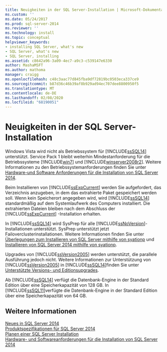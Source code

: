 ```yaml
---
title: Neuigkeiten in der SQL Server-Installation | Microsoft-Dokumentation
ms.custom: ''
ms.date: 05/24/2017
ms.prod: sql-server-2014
ms.reviewer: ''
ms.technology: install
ms.topic: conceptual
helpviewer_keywords:
- installing SQL Server, what's new
- SQL Server, what's new
- SQL Server, installing
ms.assetid: c8642a96-3a09-4ec7-a9c3-c539147e6330
author: MashaMSFT
ms.author: mathoma
manager: craigg
ms.openlocfilehash: c48c3aac77d845fba9df72819bc0503eca337ce9
ms.sourcegitcommit: b87d36c46b39af8b929ad94ec707dee8800950f5
ms.translationtype: MT
ms.contentlocale: de-DE
ms.lasthandoff: 02/08/2020
ms.locfileid: "68190051"
---
```

# <a name="what39s-new-in-sql-server-installation"></a>Neuigkeiten in der SQL Server-Installation
  Windows Vista wird nicht als Betriebssystem für [!INCLUDE[ssSQL14](../../includes/sssql14-md.md)] unterstützt. Service Pack 1 bleibt weiterhin Mindestanforderung für die Betriebssysteme [!INCLUDE[win7](../../includes/win7-md.md)] und [!INCLUDE[winserver2008r2](../../includes/winserver2008r2-md.md)]. Weitere Informationen zu den Betriebssystemanforderungen finden Sie unter [Hardware-und Software Anforderungen für die Installation von SQL Server 2014](hardware-and-software-requirements-for-installing-sql-server.md).  
  
 Beim Installieren von [!INCLUDE[ssExpCurrent](../../includes/ssexpcurrent-md.md)] werden Sie aufgefordert, das Verzeichnis anzugeben, in dem das extrahierte Paket gespeichert werden soll. Wenn kein Speicherort angegeben wird, wird [!INCLUDE[ssSQL14](../../includes/sssql14-md.md)] standardmäßig auf dem Systemlaufwerk des Computers installiert. Die extrahierten Dateien bleiben nach dem Abschluss der [!INCLUDE[ssExpCurrent](../../includes/ssexpcurrent-md.md)] -Installation erhalten.  
  
 In [!INCLUDE[ssSQL14](../../includes/sssql14-md.md)] wird SysPrep für alle [!INCLUDE[ssNoVersion](../../includes/ssnoversion-md.md)]-Installationen unterstützt. SysPrep unterstützt jetzt Failoverclusterinstallationen. Weitere Informationen finden Sie unter [Überlegungen zum Installieren von SQL Server mithilfe von syationp](../../database-engine/install-windows/considerations-for-installing-sql-server-using-sysprep.md) und [Installieren von SQL Server 2014 mithilfe von syationp](../../database-engine/install-windows/install-sql-server-using-sysprep.md).  
  
 Upgrades von [!INCLUDE[ssVersion2005](../../includes/ssversion2005-md.md)] werden unterstützt, die parallele Ausführung jedoch nicht. Weitere Informationen zur Unterstützung von [!INCLUDE[ssVersion2005](../../includes/ssversion2005-md.md)] in [!INCLUDE[ssSQL14](../../includes/sssql14-md.md)]finden Sie unter [Unterstützte Versions- und Editionsupgrades](../../database-engine/install-windows/supported-version-and-edition-upgrades.md).  
  
 Ab [!INCLUDE[ssSQL14](../../includes/sssql14-md.md)] verfügt die Datenbank-Engine in der Standard Edition über eine Speicherkapazität von 128 GB. In [!INCLUDE[ssSQL11](../../includes/sssql11-md.md)]verfügte die Datenbank-Engine in der Standard Edition über eine Speicherkapazität von 64 GB.  
  
## <a name="see-also"></a>Weitere Informationen  
 [Neues in SQL Server 2014](../what-s-new-in-sql-server-2016.md)   
 [Produktspezifikationen für SQL Server 2014](../../../2014/getting-started/sql-server-2014-product-specifications.md)   
 [Planen einer SQL Server Installation](../../../2014/sql-server/install/planning-a-sql-server-installation.md)   
 [Hardware- und Softwareanforderungen für die Installation von SQL Server 2014](hardware-and-software-requirements-for-installing-sql-server.md)  
  
  
